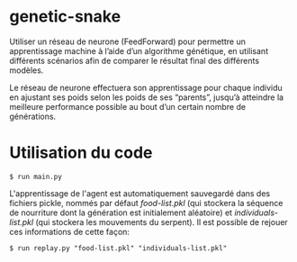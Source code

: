 # genetic-snake
Utiliser un réseau de neurone (FeedForward) pour permettre un apprentissage machine à l’aide d’un algorithme génétique, en utilisant différents scénarios afin de comparer le résultat final des différents modèles.

Le réseau de neurone effectuera son apprentissage pour chaque individu en ajustant ses poids selon les poids de ses “parents”, jusqu’à atteindre la meilleure performance possible au bout d’un certain nombre de générations.

# Utilisation du code


```
$ run main.py
```
L'apprentissage de l'agent est automatiquement sauvegardé dans des fichiers pickle, nommés par défaut *food-list.pkl* (qui stockera la séquence de nourriture dont la génération est initialement aléatoire) et *individuals-list.pkl* (qui stockera les mouvements du serpent). Il est possible de rejouer ces informations de cette façon:

```
$ run replay.py "food-list.pkl" "individuals-list.pkl"
```
